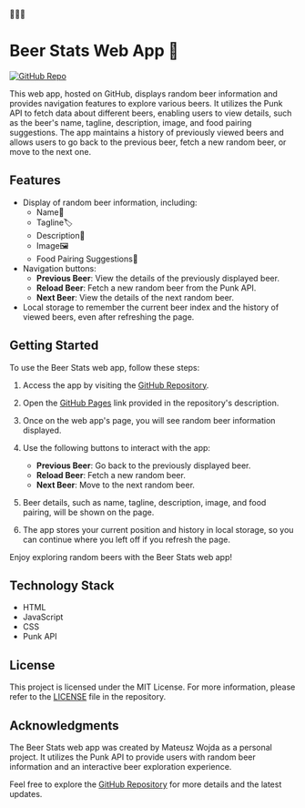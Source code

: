 🎃🎃🎃

# Beer Stats Web App 🍻

[![GitHub Repo](https://img.shields.io/badge/GitHub-Repository-blue)](https://github.com/MateuszWoj-bit/beer-stats-app)

This web app, hosted on GitHub, displays random beer information and provides navigation features to explore various beers. It utilizes the Punk API to fetch data about different beers, enabling users to view details, such as the beer's name, tagline, description, image, and food pairing suggestions. The app maintains a history of previously viewed beers and allows users to go back to the previous beer, fetch a new random beer, or move to the next one.

## Features

- Display of random beer information, including:
  - Name🍺
  - Tagline🏷️
  - Description📗
  - Image🖼️
  - Food Pairing Suggestions🍲
- Navigation buttons:
  - **Previous Beer**: View the details of the previously displayed beer.
  - **Reload Beer**: Fetch a new random beer from the Punk API.
  - **Next Beer**: View the details of the next random beer.
- Local storage to remember the current beer index and the history of viewed beers, even after refreshing the page.

## Getting Started

To use the Beer Stats web app, follow these steps:

1. Access the app by visiting the [GitHub Repository](https://github.com/MateuszWoj-bit/beer-stats-app).

2. Open the [GitHub Pages](https://mateuszwoj-bit.github.io/beer-stats-app/) link provided in the repository's description.

3. Once on the web app's page, you will see random beer information displayed.

4. Use the following buttons to interact with the app:
   - **Previous Beer**: Go back to the previously displayed beer.
   - **Reload Beer**: Fetch a new random beer.
   - **Next Beer**: Move to the next random beer.

5. Beer details, such as name, tagline, description, image, and food pairing, will be shown on the page.

6. The app stores your current position and history in local storage, so you can continue where you left off if you refresh the page.

Enjoy exploring random beers with the Beer Stats web app!

## Technology Stack

- HTML
- JavaScript
- CSS
- Punk API

## License

This project is licensed under the MIT License. For more information, please refer to the [LICENSE](https://github.com/MateuszWoj-bit/beer-stats-app/blob/main/LICENSE) file in the repository.

## Acknowledgments

The Beer Stats web app was created by Mateusz Wojda as a personal project. It utilizes the Punk API to provide users with random beer information and an interactive beer exploration experience.

Feel free to explore the [GitHub Repository](https://github.com/MateuszWoj-bit/beer-stats-app) for more details and the latest updates.
